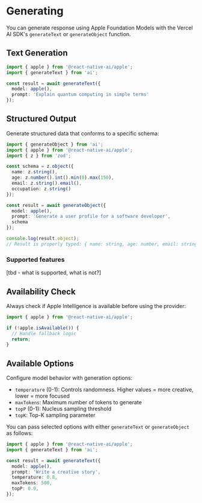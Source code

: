 # Generating

You can generate response using Apple Foundation Models with the Vercel AI SDK's `generateText` or `generateObject` function.

## Text Generation

```typescript
import { apple } from '@react-native-ai/apple';
import { generateText } from 'ai';

const result = await generateText({
  model: apple(),
  prompt: 'Explain quantum computing in simple terms'
});
```

## Structured Output

Generate structured data that conforms to a specific schema:

```typescript
import { generateObject } from 'ai';
import { apple } from '@react-native-ai/apple';
import { z } from 'zod';

const schema = z.object({
  name: z.string(),
  age: z.number().int().min(0).max(150),
  email: z.string().email(),
  occupation: z.string()
});

const result = await generateObject({
  model: apple(),
  prompt: 'Generate a user profile for a software developer',
  schema
});

console.log(result.object);
// Result is properly typed: { name: string, age: number, email: string, occupation: string }
```

### Supported features

[tbd - what is supported, what is not?]

## Availability Check

Always check if Apple Intelligence is available before using the provider:

```typescript
import { apple } from '@react-native-ai/apple';

if (!apple.isAvailable()) {
  // Handle fallback logic
  return;
}
```

## Available Options

Configure model behavior with generation options:

- `temperature` (0-1): Controls randomness. Higher values = more creative, lower = more focused
- `maxTokens`: Maximum number of tokens to generate
- `topP` (0-1): Nucleus sampling threshold
- `topK`: Top-K sampling parameter

You can pass selected options with either `generateText` or `generateObject` as follows:

```typescript
import { apple } from '@react-native-ai/apple';
import { generateText } from 'ai';

const result = await generateText({
  model: apple(),
  prompt: 'Write a creative story',
  temperature: 0.8,
  maxTokens: 500,
  topP: 0.9,
});
```
